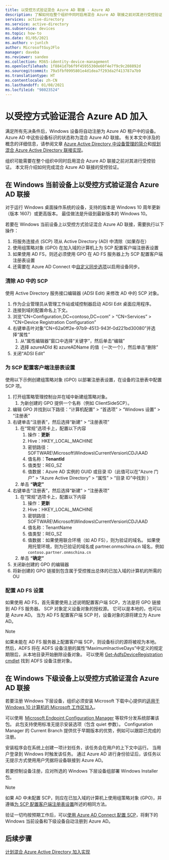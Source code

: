```yaml
---
title: 以受控方式验证混合 Azure AD 联接 - Azure AD
description: 了解如何在整个组织中同时启用混合 Azure AD 联接之前对其进行受控验证
services: active-directory
ms.service: active-directory
ms.subservice: devices
ms.topic: how-to
ms.date: 01/05/2021
ms.author: v-junlch
author: MicrosoftGuyJFlo
manager: daveba
ms.reviewer: sandeo
ms.collection: M365-identity-device-management
ms.openlocfilehash: 1f8841d7b6f9f4595530de60f4e7f9c9c208892d
ms.sourcegitcommit: 79a5fbf0995801e4d1dea7f293da2f413787a7b9
ms.translationtype: HT
ms.contentlocale: zh-CN
ms.lasthandoff: 01/08/2021
ms.locfileid: "98023524"
---
```

# <a name="controlled-validation-of-hybrid-azure-ad-join"></a>以受控方式验证混合 Azure AD 加入

满足所有先决条件后，Windows 设备将自动注册为 Azure AD 租户中的设备。 Azure AD 中这些设备标识的状态称为混合 Azure AD 联接。 有关本文中涉及的概念的详细信息，请参阅文章 [Azure Active Directory 中设备管理的简介](overview.md)和[规划混合 Azure Active Directory 联接实现](hybrid-azuread-join-plan.md)。

组织可能需要在整个组织中同时启用混合 Azure AD 联接之前对其进行受控验证。 本文将介绍如何完成混合 Azure AD 联接的受控验证。

## <a name="controlled-validation-of-hybrid-azure-ad-join-on-windows-current-devices"></a>在 Windows 当前设备上以受控方式验证混合 Azure AD 联接

对于运行 Windows 桌面操作系统的设备，支持的版本是 Windows 10 周年更新（版本 1607）或更高版本。 最佳做法是升级到最新版本的 Windows 10。

若要在 Windows 当前设备上以受控方式验证混合 Azure AD 联接，需要执行以下操作：

1. 将服务连接点 (SCP) 项从 Active Directory (AD) 中清除（如果存在）
1. 使用组策略对象 (GPO) 在加入域的计算机上为 SCP 配置客户端注册表设置
1. 如果使用 AD FS，则还必须使用 GPO 在 AD FS 服务器上为 SCP 配置客户端注册表设置  
1. 还需要在 Azure AD Connect 中[自定义同步选项](../hybrid/how-to-connect-post-installation.md#additional-tasks-available-in-azure-ad-connect)以启用设备同步。 


### <a name="clear-the-scp-from-ad"></a>清除 AD 中的 SCP

使用 Active Directory 服务接口编辑器 (ADSI Edit) 来修改 AD 中的 SCP 对象。

1. 作为企业管理员从管理工作站或域控制器启动 ADSI Edit 桌面应用程序。
1. 连接到域的配置命名上下文。
1. 浏览“CN=Configuration,DC=contoso,DC=com” > “CN=Services” > “CN=Device Registration Configuration”  
1. 右键单击叶对象“CN=62a0ff2e-97b9-4513-943f-0d221bd30080”并选择“属性” 
   1. 从“属性编辑器”窗口中选择“关键字”，然后单击“编辑”  
   1. 选择 azureADId 和 azureADName 的值（一次一个），然后单击“删除”  
1. 关闭“ADSI Edit”


### <a name="configure-client-side-registry-setting-for-scp"></a>为 SCP 配置客户端注册表设置

使用以下示例创建组策略对象 (GPO) 以部署注册表设置，在设备的注册表中配置 SCP 项。

1. 打开组策略管理控制台并在域中新建组策略对象。
   1. 为新创建的 GPO 提供一个名称（例如 ClientSideSCP）。
1. 编辑 GPO 并找到以下路径：“计算机配置” > “首选项” > “Windows 设置” > “注册表”   
1. 右键单击“注册表”，然后选择“新建” > “注册表项” 
   1. 在“常规”选项卡上，配置以下内容
      1. 操作：**更新**
      1. Hive：HKEY_LOCAL_MACHINE
      1. 密钥路径：SOFTWARE\Microsoft\Windows\CurrentVersion\CDJ\AAD
      1. 值名称：**TenantId**
      1. 值类型：REG_SZ
      1. 值数据：Azure AD 实例的 GUID 或目录 ID（此值可以在“Azure 门户” > “Azure Active Directory” > “属性” > “目录 ID”中找到    ）
   1. 单击 **“确定”**
1. 右键单击“注册表”，然后选择“新建” > “注册表项” 
   1. 在“常规”选项卡上，配置以下内容
      1. 操作：**更新**
      1. Hive：HKEY_LOCAL_MACHINE
      1. 密钥路径：SOFTWARE\Microsoft\Windows\CurrentVersion\CDJ\AAD
      1. 值名称：TenantName
      1. 值类型：REG_SZ
      1. 值数据：如果使用联合环境（如 AD FS），则为验证的域名。 如果使用托管环境，则为已验证的域名或 partner.onmschina.cn 域名，例如 `contoso.partner.onmschina.cn`
   1. 单击 **“确定”**
1. 关闭新创建的 GPO 的编辑器
1. 将新创建的 GPO 链接到包含属于受控推出总体的已加入域的计算机的所需的 OU

### <a name="configure-ad-fs-settings"></a>配置 AD FS 设置

如果使用 AD FS，首先需要使用上述说明配置客户端 SCP，方法是将 GPO 链接到 AD FS 服务器。 SCP 对象定义设备对象的授权源。 它可以是本地的，也可以是 Azure AD。 当为 AD FS 配置客户端 SCP 时，设备对象的源将建立为 Azure AD。

> [!NOTE]
> 如果未能在 AD FS 服务器上配置客户端 SCP，则设备标识的源将被视为本地。 然后，ADFS 将在 ADFS 设备注册的属性“MaximumInactiveDays”中定义的规定期限后，从本地目录开始删除设备对象。 可以使用 [Get-AdfsDeviceRegistration cmdlet](https://docs.microsoft.com/powershell/module/adfs/get-adfsdeviceregistration) 找到 ADFS 设备注册对象。

## <a name="controlled-validation-of-hybrid-azure-ad-join-on-windows-down-level-devices"></a>在 Windows 下级设备上以受控方式验证混合 Azure AD 联接

若要注册 Windows 下层设备，组织必须安装 Microsoft 下载中心提供的[适用于 Windows 10 计算机的 Microsoft 工作区加入](https://www.microsoft.com/download/details.aspx?id=53554)。

可以使用  [Microsoft Endpoint Configuration Manager](https://docs.microsoft.com/configmgr/) 等软件分发系统部署该包。 此包支持使用标准无提示安装选项（包含 quiet 参数）。 Configuration Manager 的 Current Branch 提供优于早期版本的优势，例如可以跟踪已完成的注册。

安装程序会在系统上创建一项计划任务，该任务会在用户的上下文中运行。 当用户登录到 Windows 时触发该任务。 通过 Azure AD 进行身份验证后，该任务以无提示方式使用用户凭据将设备联接到 Azure AD。

若要控制设备注册，应对所选的 Windows 下层设备组部署 Windows Installer 包。

> [!NOTE]
> 如果 AD 中未配置 SCP，则应在已加入域的计算机上使用组策略对象 (GPO)，并遵循[为 SCP 配置客户端注册表设置](#configure-client-side-registry-setting-for-scp)所述的相同方法。


验证一切均按预期工作后，可以[使用 Azure AD Connect 配置 SCP](hybrid-azuread-join-managed-domains.md#configure-hybrid-azure-ad-join)，将剩下的 Windows 当前设备和下级设备自动注册到 Azure AD。

## <a name="next-steps"></a>后续步骤

[计划混合 Azure Active Directory 加入实现](hybrid-azuread-join-plan.md)

